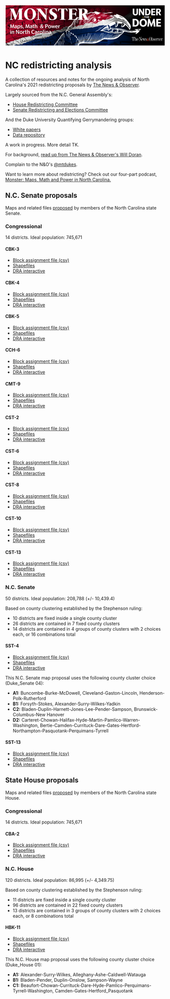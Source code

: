 
![Monster banner image](https://github.com/mtdukes/redistricting2021/blob/main/media/monster_banner.png)
# NC redistricting analysis
A collection of resources and notes for the ongoing analysis of North Carolina's 2021 redistricting proposals by [The News & Observer](https://www.newsobserver.com/).

Largely sourced from the N.C. General Assembly's:

 - [House Redistricting Committee](https://ncleg.gov/Committees/CommitteeInfo/HouseStanding/182#Documents)
 - [Senate Redistricting and Elections Committee](https://ncleg.gov/Committees/CommitteeInfo/SenateStanding/154#Documents)

And the Duke University Quantifying Gerrymandering groups:

- [White papers](https://sites.duke.edu/quantifyinggerrymandering/2021/10/26/the-geopolitical-landscape-of-the-north-carolina-general-assembly/)
- [Data repository](https://git.math.duke.edu/gitlab/gjh/redistricting2020results) 

A work in progress. More detail TK.

For background, [read up from The News & Observer's Will Doran](https://www.newsobserver.com/news/politics-government/article255119247.html).

Complain to the N&O's [@mtdukes](http://twitter.com/mtdukes).

Want to learn more about redistricting? Check out our four-part podcast, [Monster: Maps, Math and Power in North Carolina.](https://www.newsobserver.com/monster)

## N.C. Senate proposals 
Maps and related files [proposed](https://ncleg.gov/Committees/CommitteeInfo/SenateStanding/154#2021%5CMember%20Submitted%20Maps) by members of the North Carolina state Senate.

### Congressional
14 districts. Ideal population: 745,671

#### CBK-3
- [Block assignment file (csv)](https://github.com/mtdukes/redistricting2021/blob/main/data/proposals/cbk3.csv)
- [Shapefiles](https://github.com/mtdukes/redistricting2021/blob/main/data/proposals/cbk3)
- [DRA interactive](https://davesredistricting.org/maps#viewmap::656feac5-fde7-4ef4-90e3-2ca28411476b)

#### CBK-4
- [Block assignment file (csv)](https://github.com/mtdukes/redistricting2021/blob/main/data/proposals/cbk4.csv)
- [Shapefiles](https://github.com/mtdukes/redistricting2021/blob/main/data/proposals/cbk4)
- [DRA interactive](https://davesredistricting.org/maps#viewmap::37de15ce-69ba-4f0b-883c-ef27cb1cdf08)

#### CBK-5
- [Block assignment file (csv)](https://github.com/mtdukes/redistricting2021/blob/main/data/proposals/cbk5.csv)
- [Shapefiles](https://github.com/mtdukes/redistricting2021/blob/main/data/proposals/cbk5)
- [DRA interactive](https://davesredistricting.org/maps#viewmap::007275e0-3776-47c1-8fbc-e4e2452de6c9)

#### CCH-6
- [Block assignment file (csv)](https://github.com/mtdukes/redistricting2021/blob/main/data/proposals/cch6.csv)
- [Shapefiles](https://github.com/mtdukes/redistricting2021/blob/main/data/proposals/cch6)
- [DRA interactive](https://davesredistricting.org/maps#viewmap::101809d6-598e-49ac-ac89-9d9182cf15d9)

#### CMT-9
- [Block assignment file (csv)](https://github.com/mtdukes/redistricting2021/blob/main/data/proposals/cmt9.csv)
- [Shapefiles](https://github.com/mtdukes/redistricting2021/blob/main/data/proposals/cmt9)
- [DRA interactive](https://davesredistricting.org/maps#viewmap::8406e5d4-7a81-485c-92df-699637929918)

#### CST-2
- [Block assignment file (csv)](https://github.com/mtdukes/redistricting2021/blob/main/data/proposals/cst2.csv)
- [Shapefiles](https://github.com/mtdukes/redistricting2021/blob/main/data/proposals/cst2)
- [DRA interactive](https://davesredistricting.org/maps#viewmap::947a70bd-8660-4829-a887-7bb35a0f3aff)

#### CST-6
- [Block assignment file (csv)](https://github.com/mtdukes/redistricting2021/blob/main/data/proposals/cst6.csv)
- [Shapefiles](https://github.com/mtdukes/redistricting2021/blob/main/data/proposals/cst6)
- [DRA interactive](https://davesredistricting.org/maps#viewmap::c0632322-f2ec-4d0a-b6d4-656a6d819e74)

#### CST-8
- [Block assignment file (csv)](https://github.com/mtdukes/redistricting2021/blob/main/data/proposals/cst8.csv)
- [Shapefiles](https://github.com/mtdukes/redistricting2021/blob/main/data/proposals/cst8)
- [DRA interactive](https://davesredistricting.org/maps#viewmap::fd26241c-bdc8-4f76-88c3-8101745b4ae5)

#### CST-10
- [Block assignment file (csv)](https://github.com/mtdukes/redistricting2021/blob/main/data/proposals/cst10.csv)
- [Shapefiles](https://github.com/mtdukes/redistricting2021/blob/main/data/proposals/cst10)
- [DRA interactive](https://davesredistricting.org/maps#viewmap::1e2205dc-3208-464b-9722-3ceeba4b4db1)

#### CST-13
- [Block assignment file (csv)](https://github.com/mtdukes/redistricting2021/blob/main/data/proposals/cst13.csv)
- [Shapefiles](https://github.com/mtdukes/redistricting2021/blob/main/data/proposals/cst13)
- [DRA interactive](https://davesredistricting.org/maps#viewmap::2085ba17-c172-4f0b-a817-42d324b4ccc6)

### N.C. Senate
50 districts. Ideal population: 208,788 (+/- 10,439.4)

Based on county clustering established by the Stephenson ruling:
- 10 districts are fixed inside a single county cluster
- 26 districts are contained in 7 fixed county clusters
- 14 districts are contained in 4 groups of county clusters with 2 choices each, or 16 combinations total

#### SST-4
- [Block assignment file (csv)](https://github.com/mtdukes/redistricting2021/blob/main/data/proposals/sst4.csv)
- [Shapefiles](https://github.com/mtdukes/redistricting2021/blob/main/data/proposals/sst4)
- [DRA interactive](https://davesredistricting.org/maps#viewmap::138c4a4d-f096-465e-9d83-3be4e1e896e9)

This N.C. Senate map proposal uses the following county cluster choice (Duke_Senate 04):
- **A1:** Buncombe-Burke-McDowell, Cleveland-Gaston-Lincoln, Henderson-Polk-Rutherford
- **B1:** Forsyth-Stokes, Alexander-Surry-Wilkes-Yadkin
- **C2:** Bladen-Duplin-Harnett-Jones-Lee-Pender-Sampson, Brunswick-Columbus-New Hanover
- **D2:** Carteret-Chowan-Halifax-Hyde-Martin-Pamlico-Warren-Washington, Bertie-Camden-Currituck-Dare-Gates-Hertford-Northampton-Pasquotank-Perquimans-Tyrrell

#### SST-13
- [Block assignment file (csv)](https://github.com/mtdukes/redistricting2021/blob/main/data/proposals/sst13.csv)
- [Shapefiles](https://github.com/mtdukes/redistricting2021/blob/main/data/proposals/sst13)
- [DRA interactive](https://davesredistricting.org/maps#viewmap::a68e5aed-594a-4951-903c-c056a483da21)

## State House proposals 
Maps and related files [proposed](https://ncleg.gov/Committees/CommitteeInfo/HouseStanding/182#2021\Member%20Submitted%20Maps) by members of the North Carolina state House.

### Congressional
14 districts. Ideal population: 745,671

#### CBA-2
 - [Block assignment file (csv)](https://github.com/mtdukes/redistricting2021/blob/main/data/proposals/cba2.csv)
 - [Shapefiles](https://github.com/mtdukes/redistricting2021/blob/main/data/proposals/cba2)
 - [DRA interactive](https://davesredistricting.org/maps#viewmap::0dee099c-2f85-4d0f-bd81-39fe5805b5dd)

### N.C. House
120 districts. Ideal population: 86,995 (+/- 4,349.75)

Based on county clustering established by the Stephenson ruling:
- 11 districts are fixed inside a single county cluster
- 96 districts are contained in 22 fixed county clusters
- 13 districts are contained in 3 groups of county clusters with 2 choices each, or 8 combinations total

#### HBK-11
- [Block assignment file (csv)](https://github.com/mtdukes/redistricting2021/blob/main/data/proposals/hbk11.csv)
- [Shapefiles](https://github.com/mtdukes/redistricting2021/blob/main/data/proposals/hbk11)
- [DRA interactive](https://davesredistricting.org/maps#viewmap::d61471bc-e2b3-43f3-a7c4-f2993c6383be)

This N.C. House map proposal uses the following county cluster choice (Duke_House 01):
- **A1:** Alexander-Surry-Wilkes, Alleghany-Ashe-Caldwell-Watauga
- **B1:** Bladen-Pender, Duplin-Onslow, Sampson-Wayne
- **C1:** Beaufort-Chowan-Currituck-Dare-Hyde-Pamlico-Perquimans-Tyrrell-Washington, Camden-Gates-Hertford_Pasquotank